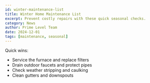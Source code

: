 ```yaml
---
id: winter-maintenance-list
title: Winter Home Maintenance List
excerpt: Prevent costly repairs with these quick seasonal checks.
category: News
author: Prime Level Team
date: 2024-12-01
tags: [maintenance, seasonal]
---
```


Quick wins:

- Service the furnace and replace filters
- Drain outdoor faucets and protect pipes
- Check weather stripping and caulking
- Clean gutters and downspouts


